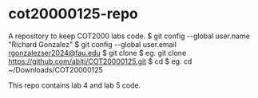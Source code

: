 # cot20000125-repo
A repository to keep COT2000 labs code.
$ git config --global user.name "Richard Gonzalez"
$ git config --global user.email rgonzalezser2024@fau.edu
$ git clone <repository-url>
$ eg. git clone https://github.com/abitj/COT20000125.git
$ cd <repository-name>
$ eg. cd ~/Downloads/COT20000125

This repo contains lab 4 and lab 5 code.
